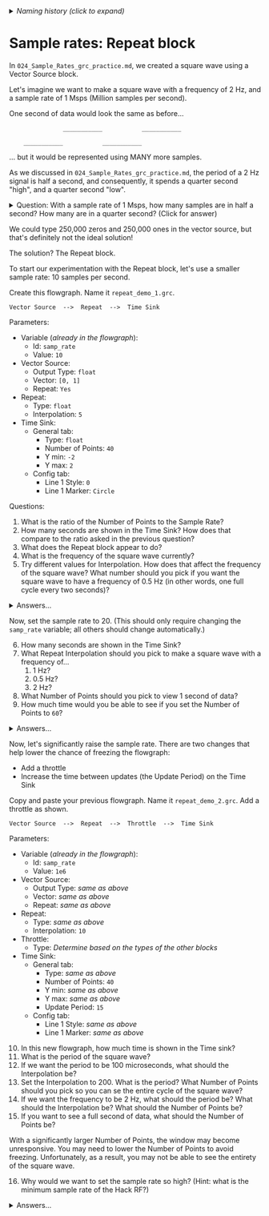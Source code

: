 <details><summary><i>Naming history (click to expand)</i></summary>
<pre>
2022 Oct 07: 055-Sample-Rates-6.md
2022 Oct 27: 055-Sample-Rates-6-RepeatBlock.md
2023 May 22: 025_Sample_Rates_RepeatBlock.md
</pre>
</details>

# Sample rates: Repeat block

In `024_Sample_Rates_grc_practice.md`, we created a square wave using a Vector Source block.

Let's imagine we want to make a square wave with a frequency of 2 Hz, and a sample rate of 1 Msps (Million samples per second).

One second of data would look the same as before...

```
               ___________           ___________

    ___________           ___________           
```

... but it would be represented using MANY more samples.

As we discussed in `024_Sample_Rates_grc_practice.md`, the period of a 2 Hz signal is half a second, and consequently, it spends a quarter second "high", and a quarter second "low".

<details><summary>Question: With a sample rate of 1 Msps, how many samples are in half a second? How many are in a quarter second? (Click for answer)</summary>

Answer: Half a second is 500,000 samples, and a quarter second is 250,000 samples.
</details>

We could type 250,000 zeros and 250,000 ones in the vector source, but that's definitely not the ideal solution!

The solution? The Repeat block.

To start our experimentation with the Repeat block, let's use a smaller sample rate: 10 samples per second.

Create this flowgraph. Name it `repeat_demo_1.grc`.

```
Vector Source  -->  Repeat  -->  Time Sink
```

Parameters:  
- Variable (_already in the flowgraph_):
  - Id: `samp_rate`
  - Value: `10`
- Vector Source:
  - Output Type: `float`
  - Vector: `[0, 1]`
  - Repeat: `Yes`
- Repeat:
  - Type: `float`
  - Interpolation: `5`
- Time Sink:
  - General tab:
    - Type: `float`
    - Number of Points: `40`
    - Y min: `-2`
    - Y max: `2`
  - Config tab:
    - Line 1 Style: `0`
    - Line 1 Marker: `Circle`

Questions:

1. What is the ratio of the Number of Points to the Sample Rate?
2. How many seconds are shown in the Time Sink? How does that compare to the ratio asked in the previous question?
3. What does the Repeat block appear to do?
4. What is the frequency of the square wave currently?
5. Try different values for Interpolation. How does that affect the frequency of the square wave? What number should you pick if you want the square wave to have a frequency of 0.5 Hz (in other words, one full cycle every two seconds)?

<details><summary>Answers...</summary>
<pre>
#1: Ratio: 4 to 1
#2: 4 seconds
#3: Each sample that flows into the Repeat block is repeated 5 times.
#4: 1 Hz
#5: Higher interpolation (more repeating) makes the frequency lower.
    An interpolation of 10 would make the square wave's frequency 0.5 Hz.
</pre>
</details>

Now, set the sample rate to 20. (This should only require changing the `samp_rate` variable; all others should change automatically.)

6. How many seconds are shown in the Time Sink?
7. What Repeat Interpolation should you pick to make a square wave with a frequency of...
   1. 1 Hz?
   2. 0.5 Hz?
   3. 2 Hz?
8. What Number of Points should you pick to view 1 second of data?
9. How much time would you be able to see if you set the Number of Points to `60`?

<details><summary>Answers...</summary>
<pre>
#6: 2 seconds
#7: 1 Hz:    Interp = 10
    0.5 Hz:  Interp = 20
    2 Hz:    Interp = 5
#8: 20 points
#9: 3 seconds
</pre>
</details>

Now, let's significantly raise the sample rate. There are two changes that help lower the chance of freezing the flowgraph:
- Add a throttle
- Increase the time between updates (the Update Period) on the Time Sink

Copy and paste your previous flowgraph. Name it `repeat_demo_2.grc`. Add a throttle as shown.

```
Vector Source  -->  Repeat  -->  Throttle  -->  Time Sink
```

Parameters:  
- Variable (_already in the flowgraph_):
  - Id: `samp_rate`
  - Value: `1e6`
- Vector Source:
  - Output Type: _same as above_
  - Vector: _same as above_
  - Repeat: _same as above_
- Repeat:
  - Type: _same as above_
  - Interpolation: `10`
- Throttle:
  - Type: _Determine based on the types of the other blocks_
- Time Sink:
  - General tab:
    - Type: _same as above_
    - Number of Points: `40`
    - Y min: _same as above_
    - Y max: _same as above_
    - Update Period: `15`
  - Config tab:
    - Line 1 Style: _same as above_
    - Line 1 Marker: _same as above_

10. In this new flowgraph, how much time is shown in the Time sink?
11. What is the period of the square wave? 
12. If we want the period to be 100 microseconds, what should the Interpolation be? 
13. Set the Interpolation to 200. What is the period? What Number of Points should you pick so you can se the entire cycle of the square wave?
14. If we want the frequency to be 2 Hz, what should the period be? What should the Interpolation be? What should the Number of Points be?  
15. If you want to see a full second of data, what should the Number of Points be?

With a significantly larger Number of Points, the window may become unresponsive. You may need to lower the Number of Points to avoid freezing. Unfortunately, as a result, you may not be able to see the entirety of the square wave.

16. Why would we want to set the sample rate so high? (Hint: what is the minimum sample rate of the Hack RF?)

<details><summary>Answers...</summary>
<pre>
#10: 40 microseconds
#11: 20 microseconds
#12: Interpolation = 50
#13: 400 microseconds; at least 400 points in the Time Sink
#14: Period= 0.5 second
     Interp = 250000 which could be written as int(250e3)
     Points = At least 500000 to see one cycle
              Note: 500000 could be written as int(500e3) or int(5e5)
#15: Points = 1 Million = int(1e6) to see a full second of data
#16: The Hack RF has a minimum sample rate of 2 Million samples per second,
     so it’s helpful to practice working with large sample rates in order to 
     build an intuition with scientific notation, microseconds, etc.
</pre>
</details>
